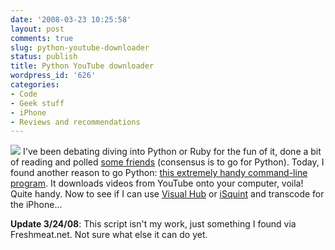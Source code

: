 ```yaml
---
date: '2008-03-23 10:25:58'
layout: post
comments: true
slug: python-youtube-downloader
status: publish
title: Python YouTube downloader
wordpress_id: '626'
categories:
- Code
- Geek stuff
- iPhone
- Reviews and recommendations
---
```


![](http://www.phfactor.net/wp-pics/python-logo.gif)
I've been debating diving into Python or Ruby for the fun of it, done a bit of reading and polled [some friends](http://www.dr-chuck.com/csev-blog/) (consensus is to go for Python). Today, I found another reason to go Python: [this extremely handy command-line program](http://www.arrakis.es/~rggi3/youtube-dl/). It downloads videos from YouTube onto your computer, voila! Quite handy. Now to see if I can use [Visual Hub](http://www.techspansion.com/visualhub/) or [iSquint](http://www.isquint.org/) and transcode for the iPhone...

**Update 3/24/08**: This script isn't my work, just something I found via Freshmeat.net. Not sure what else it can do yet.
